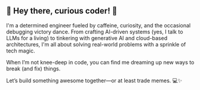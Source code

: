 ## 🌟 Hey there, curious coder! 🌟

<!--
**Modrats/Modrats** is a ✨ _special_ ✨ repository because its `README.md` (this file) appears on your GitHub profile.

Here are some ideas to get you started:

- 🔭 I’m currently working on ...
- 🌱 I’m currently learning ...
- 👯 I’m looking to collaborate on ...
- 🤔 I’m looking for help with ...
- 💬 Ask me about ...
- 📫 How to reach me: ...
- 😄 Pronouns: ...
- ⚡ Fun fact: ...
-->
I'm a determined engineer fueled by caffeine, curiosity, and the occasional debugging victory dance. 
From crafting AI-driven systems (yes, I talk to LLMs for a living) to tinkering with generative AI and cloud-based architectures, I'm all about solving real-world problems with a sprinkle of tech magic. 

When I’m not knee-deep in code, you can find me dreaming up new ways to break (and fix) things.

Let’s build something awesome together—or at least trade memes. 💻✨

